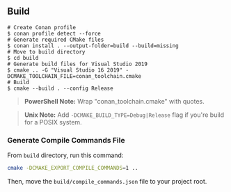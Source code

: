## Build

```shell
# Create Conan profile
$ conan profile detect --force
# Generate required CMake files
$ conan install . --output-folder=build --build=missing
# Move to build directory
$ cd build
# Generate build files for Visual Studio 2019
$ cmake .. -G "Visual Studio 16 2019" -DCMAKE_TOOLCHAIN_FILE=conan_toolchain.cmake
# Build
$ cmake --build . --config Release
```

> **PowerShell Note:** Wrap "conan_toolchain.cmake" with quotes.

> **Unix Note:** Add `-DCMAKE_BUILD_TYPE=Debug|Release` flag if you're build for a POSIX system.

### Generate Compile Commands File

From `build` directory, run this command:

```sh
cmake -DCMAKE_EXPORT_COMPILE_COMMANDS=1 ..
```

Then, move the `build/compile_commands.json` file to your project root.
